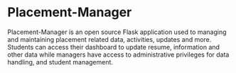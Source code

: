 # Placement-Manager
Placement-Manager is an open source Flask application used to managing and maintaining placement related data, activities, updates and more. Students can access their dashboard to update resume, information and other data while managers have access to administrative privileges for data handling, and student management. 
